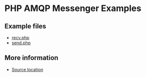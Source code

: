 
# PHP AMQP Messenger Examples

## Example files

 - [recv.php](recv.php.html)
 - [send.php](send.php.html)

## More information

 - [Source location](http://svn.apache.org/repos/asf/qpid/proton/tags/0.6/examples/messenger/php)
